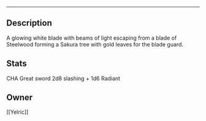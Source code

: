 --------------------------------------------------------------------------------
## Description
A glowing white blade with beams of light escaping from a blade of Steelwood forming a Sakura tree with gold leaves for the blade guard.
## Stats
CHA Great sword
2d8 slashing + 1d6 Radiant

## Owner
[[Yelric]]